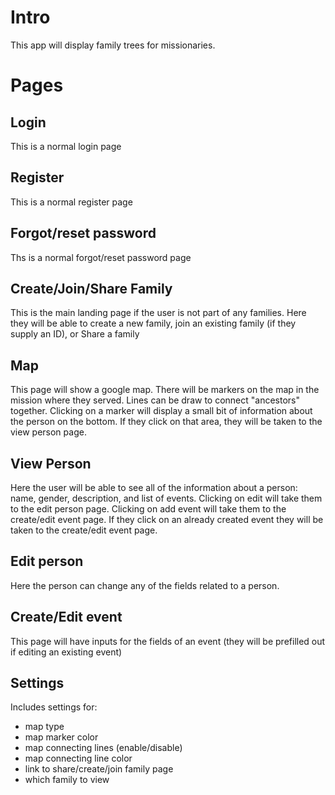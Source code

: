# Intro
This app will display family trees for missionaries.

# Pages
## Login
This is a normal login page

## Register
This is a normal register page

## Forgot/reset password
Ths is a normal forgot/reset password page

## Create/Join/Share Family
This is the main landing page if the user is not part of any families. 
Here they will be able to create a new family, join an existing family (if they supply an ID), or Share a family

## Map
This page will show a google map. There will be markers on the map in the mission where they served. Lines can be draw to connect "ancestors" together. 
Clicking on a marker will display a small bit of information about the person on the bottom. If they click on that area, they will be taken to the view person page.

## View Person
Here the user will be able to see all of the information about a person: name, gender, description, and list of events. Clicking on edit will take them to the edit person page. Clicking on add event will take them to the create/edit event page. If they click on an already created event they will be taken to the create/edit event page.

## Edit person
Here the person can change any of the fields related to a person.

## Create/Edit event
This page will have inputs for the fields of an event (they will be prefilled out if editing an existing event)

## Settings
Includes settings for:
- map type
- map marker color
- map connecting lines (enable/disable)
- map connecting line color
- link to share/create/join family page
- which family to view